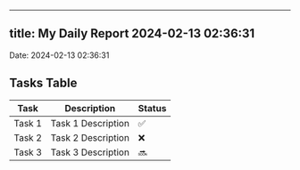 
---
title: My Daily Report 2024-02-13 02:36:31
---

Date: 2024-02-13 02:36:31

## Tasks Table

| Task | Description | Status |
|------|-------------|--------|
| Task 1 | Task 1 Description | ✅ |
| Task 2 | Task 2 Description | ❌ |
| Task 3 | Task 3 Description | 🔜 |
